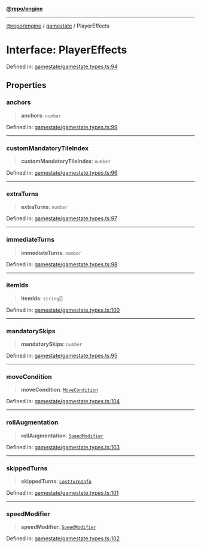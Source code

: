 [**@repo/engine**](../../README.md)

***

[@repo/engine](../../modules.md) / [gamestate](../README.md) / PlayerEffects

# Interface: PlayerEffects

Defined in: [gamestate/gamestate.types.ts:94](https://github.com/alexqguo/drinking-board-game-v3/blob/423d7f07a24c1ecc390d54885c4978f1235ed349/packages/engine/src/gamestate/gamestate.types.ts#L94)

## Properties

### anchors

> **anchors**: `number`

Defined in: [gamestate/gamestate.types.ts:99](https://github.com/alexqguo/drinking-board-game-v3/blob/423d7f07a24c1ecc390d54885c4978f1235ed349/packages/engine/src/gamestate/gamestate.types.ts#L99)

***

### customMandatoryTileIndex

> **customMandatoryTileIndex**: `number`

Defined in: [gamestate/gamestate.types.ts:96](https://github.com/alexqguo/drinking-board-game-v3/blob/423d7f07a24c1ecc390d54885c4978f1235ed349/packages/engine/src/gamestate/gamestate.types.ts#L96)

***

### extraTurns

> **extraTurns**: `number`

Defined in: [gamestate/gamestate.types.ts:97](https://github.com/alexqguo/drinking-board-game-v3/blob/423d7f07a24c1ecc390d54885c4978f1235ed349/packages/engine/src/gamestate/gamestate.types.ts#L97)

***

### immediateTurns

> **immediateTurns**: `number`

Defined in: [gamestate/gamestate.types.ts:98](https://github.com/alexqguo/drinking-board-game-v3/blob/423d7f07a24c1ecc390d54885c4978f1235ed349/packages/engine/src/gamestate/gamestate.types.ts#L98)

***

### itemIds

> **itemIds**: `string`[]

Defined in: [gamestate/gamestate.types.ts:100](https://github.com/alexqguo/drinking-board-game-v3/blob/423d7f07a24c1ecc390d54885c4978f1235ed349/packages/engine/src/gamestate/gamestate.types.ts#L100)

***

### mandatorySkips

> **mandatorySkips**: `number`

Defined in: [gamestate/gamestate.types.ts:95](https://github.com/alexqguo/drinking-board-game-v3/blob/423d7f07a24c1ecc390d54885c4978f1235ed349/packages/engine/src/gamestate/gamestate.types.ts#L95)

***

### moveCondition

> **moveCondition**: [`MoveCondition`](MoveCondition.md)

Defined in: [gamestate/gamestate.types.ts:104](https://github.com/alexqguo/drinking-board-game-v3/blob/423d7f07a24c1ecc390d54885c4978f1235ed349/packages/engine/src/gamestate/gamestate.types.ts#L104)

***

### rollAugmentation

> **rollAugmentation**: [`SpeedModifier`](SpeedModifier.md)

Defined in: [gamestate/gamestate.types.ts:103](https://github.com/alexqguo/drinking-board-game-v3/blob/423d7f07a24c1ecc390d54885c4978f1235ed349/packages/engine/src/gamestate/gamestate.types.ts#L103)

***

### skippedTurns

> **skippedTurns**: [`LostTurnInfo`](LostTurnInfo.md)

Defined in: [gamestate/gamestate.types.ts:101](https://github.com/alexqguo/drinking-board-game-v3/blob/423d7f07a24c1ecc390d54885c4978f1235ed349/packages/engine/src/gamestate/gamestate.types.ts#L101)

***

### speedModifier

> **speedModifier**: [`SpeedModifier`](SpeedModifier.md)

Defined in: [gamestate/gamestate.types.ts:102](https://github.com/alexqguo/drinking-board-game-v3/blob/423d7f07a24c1ecc390d54885c4978f1235ed349/packages/engine/src/gamestate/gamestate.types.ts#L102)
